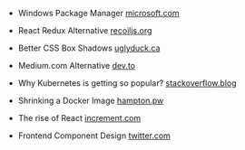 - Windows Package Manager
  [microsoft.com](https://devblogs.microsoft.com/commandline/windows-package-manager-preview/)

- React Redux Alternative
  [recoiljs.org](https://recoiljs.org/)

- Better CSS Box Shadows
  [uglyduck.ca](https://uglyduck.ca/better-box-shadows/)

- Medium.com Alternative
  [dev.to](https://dev.to/)

- Why Kubernetes is getting so popular?
  [stackoverflow.blog](https://stackoverflow.blog/2020/05/29/why-kubernetes-getting-so-popular/)

- Shrinking a Docker Image
  [hampton.pw](https://hampton.pw/posts/shrinking-this-sites-docker-image/)

- The rise of React
  [increment.com](https://increment.com/frontend/the-rise-of-react/)

- Frontend Component Design
  [twitter.com](https://blog.twitter.com/engineering/en_us/topics/infrastructure/2019/buildingfasterwithcomponents.html)
